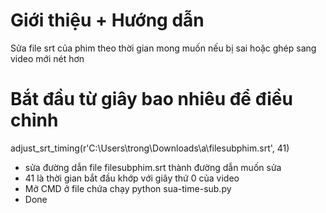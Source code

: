 # Giới thiệu + Hướng dẫn
Sửa file srt của phim theo thời gian mong muốn nếu bị sai hoặc ghép sang video mới nét hơn
# Bắt đầu từ giây bao nhiêu để điều chỉnh
adjust_srt_timing(r'C:\Users\trong\Downloads\a\filesubphim.srt', 41)
- sửa đường dẫn file filesubphim.srt thành đường dẫn muốn sửa
- 41 là thời gian bắt đầu khớp với giây thứ 0 của video
- Mở CMD ở file chứa chạy python sua-time-sub.py
- Done
